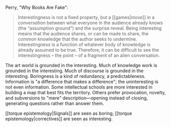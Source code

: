 Perry, "Why Books Are Fake":

> Interestingness is not a fixed property, but a [[games|_move_]] in a _conversation_ between what everyone in the audience already knows (the “assumption ground“) and the surprise reveal. Being interesting means that the audience shares, or can be made to share, the common knowledge that the author seeks to undermine. Interestingness is a function of whatever body of knowledge is already assumed to be true. Therefore, it can be difficult to see the interestingness – the point – of a fragment of an alien conversation.

The art world is grounded in the interesting. Much of knowledge work is grounded in the interesting. Much of discourse is grounded in the interesting. Boringness is a kind of redundancy, a predictableness. Information is "a difference that makes a difference"; the uninteresting is not even information. Some intellectual schools are more interested in building a map that best fits the territory. Others prefer provocation, novelty, and subversions to "mere" description—opening instead of closing, generating questions rather than answer them.

[[torque epistemology|Signals]] are seen as boring; [[torque epistemology|correctives]] are seen as interesting.

